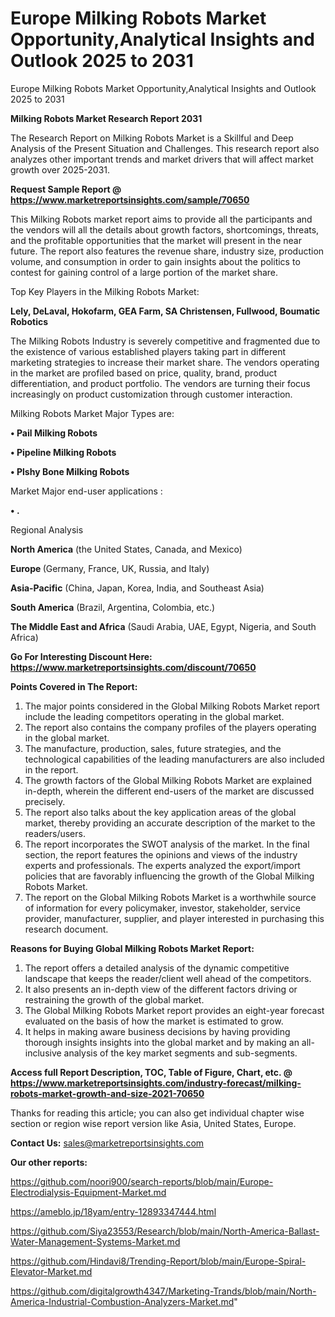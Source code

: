 # Europe Milking Robots Market Opportunity,Analytical Insights and Outlook 2025 to 2031
Europe Milking Robots Market Opportunity,Analytical Insights and Outlook 2025 to 2031

<strong>Milking Robots Market Research Report 2031</strong>

The Research Report on Milking Robots Market is a Skillful and Deep Analysis of the Present Situation and Challenges. This research report also analyzes other important trends and market drivers that will affect market growth over 2025-2031.

<strong>Request Sample Report @ <a href=https://www.marketreportsinsights.com/sample/70650>https://www.marketreportsinsights.com/sample/70650</a></strong>

This Milking Robots market report aims to provide all the participants and the vendors will all the details about growth factors, shortcomings, threats, and the profitable opportunities that the market will present in the near future. The report also features the revenue share, industry size, production volume, and consumption in order to gain insights about the politics to contest for gaining control of a large portion of the market share.

Top Key Players in the Milking Robots Market:

<strong>Lely, DeLaval, Hokofarm, GEA Farm, SA Christensen, Fullwood, Boumatic Robotics</strong>

The Milking Robots Industry is severely competitive and fragmented due to the existence of various established players taking part in different marketing strategies to increase their market share. The vendors operating in the market are profiled based on price, quality, brand, product differentiation, and product portfolio. The vendors are turning their focus increasingly on product customization through customer interaction.

Milking Robots Market Major Types are:

<strong>• Pail Milking Robots

• Pipeline Milking Robots

• Plshy Bone Milking Robots</strong>

Market Major end-user applications :

<strong>• .</strong>

Regional Analysis

</u><strong><b>North America</b></strong> (the United States, Canada, and Mexico)

<strong><b>Europe </b></strong>(Germany, France, UK, Russia, and Italy)

<strong><b>Asia-Pacific</b></strong> (China, Japan, Korea, India, and Southeast Asia)

<strong><b>South America</b></strong> (Brazil, Argentina, Colombia, etc.)

<strong><b>The Middle East and Africa</b></strong> (Saudi Arabia, UAE, Egypt, Nigeria, and South Africa)

<strong>Go For Interesting Discount Here: <a href=https://www.marketreportsinsights.com/discount/70650>https://www.marketreportsinsights.com/discount/70650</a></strong>

<strong>Points Covered in The Report:</strong>
<ol>
  <li>The major points considered in the Global Milking Robots Market report include the leading competitors operating in the global market.</li>
  <li>The report also contains the company profiles of the players operating in the global market.</li>
  <li>The manufacture, production, sales, future strategies, and the technological capabilities of the leading manufacturers are also included in the report.</li>
  <li>The growth factors of the Global Milking Robots Market are explained in-depth, wherein the different end-users of the market are discussed precisely.</li>
  <li>The report also talks about the key application areas of the global market, thereby providing an accurate description of the market to the readers/users.</li>
  <li>The report incorporates the SWOT analysis of the market. In the final section, the report features the opinions and views of the industry experts and professionals. The experts analyzed the export/import policies that are favorably influencing the growth of the Global Milking Robots Market.</li>
  <li>The report on the Global Milking Robots Market is a worthwhile source of information for every policymaker, investor, stakeholder, service provider, manufacturer, supplier, and player interested in purchasing this research document.</li>
</ol>
<strong>Reasons for Buying Global Milking Robots Market Report:</strong>

<ol>
  <li>The report offers a detailed analysis of the dynamic competitive landscape that keeps the reader/client well ahead of the competitors.</li>
  <li>It also presents an in-depth view of the different factors driving or restraining the growth of the global market.</li>
  <li>The Global Milking Robots Market report provides an eight-year forecast evaluated on the basis of how the market is estimated to grow.</li>
  <li>It helps in making aware business decisions by having providing thorough insights insights into the global market and by making an all-inclusive analysis of the key market segments and sub-segments.</li>
</ol>
<strong>Access full Report Description, TOC, Table of Figure, Chart, etc. @ <a href=https://www.marketreportsinsights.com/industry-forecast/milking-robots-market-growth-and-size-2021-70650>https://www.marketreportsinsights.com/industry-forecast/milking-robots-market-growth-and-size-2021-70650</a></strong>


Thanks for reading this article; you can also get individual chapter wise section or region wise report version like Asia, United States, Europe.

<strong>Contact Us:</strong>
sales@marketreportsinsights.com

<strong>Our other reports:</strong>

<a href=https://github.com/noori900/search-reports/blob/main/Europe-Electrodialysis-Equipment-Market.md>https://github.com/noori900/search-reports/blob/main/Europe-Electrodialysis-Equipment-Market.md</a>

<a href=https://ameblo.jp/18yam/entry-12893347444.html>https://ameblo.jp/18yam/entry-12893347444.html</a>

<a href=https://github.com/Siya23553/Research/blob/main/North-America-Ballast-Water-Management-Systems-Market.md>https://github.com/Siya23553/Research/blob/main/North-America-Ballast-Water-Management-Systems-Market.md</a>

<a href=https://github.com/Hindavi8/Trending-Report/blob/main/Europe-Spiral-Elevator-Market.md>https://github.com/Hindavi8/Trending-Report/blob/main/Europe-Spiral-Elevator-Market.md</a>

<a href=https://github.com/digitalgrowth4347/Marketing-Trands/blob/main/North-America-Industrial-Combustion-Analyzers-Market.md>https://github.com/digitalgrowth4347/Marketing-Trands/blob/main/North-America-Industrial-Combustion-Analyzers-Market.md</a>"

